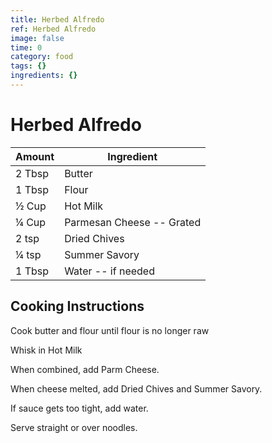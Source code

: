 ```yaml
---
title: Herbed Alfredo
ref: Herbed Alfredo
image: false
time: 0
category: food
tags: {}
ingredients: {}
---
```

# Herbed Alfredo  
  
|Amount|Ingredient|  
|----|----|  
2 Tbsp | Butter  
1 Tbsp | Flour  
½ Cup | Hot Milk  
¼ Cup | Parmesan Cheese -- Grated  
2 tsp | Dried Chives  
¼ tsp | Summer Savory  
1 Tbsp | Water -- if needed  
  
## Cooking Instructions  
Cook butter and flour until flour is no longer raw  
  
Whisk in Hot Milk  
  
When combined, add Parm Cheese.  
  
When cheese melted, add Dried Chives and Summer Savory.  
  
If sauce gets too tight, add water.  
  
Serve straight or over noodles.  
  